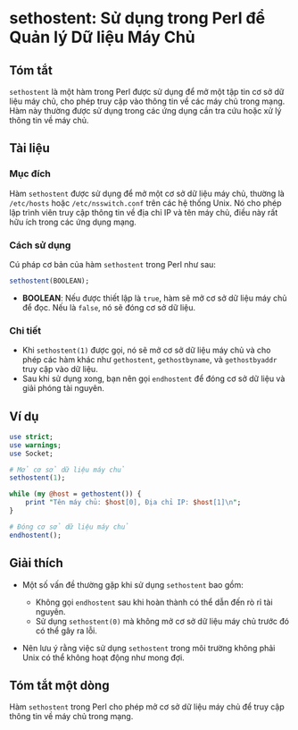 <!--
Meta Description: # sethostent: Sử dụng trong Perl để Quản lý Dữ liệu Máy Chủ ## Tóm tắt `sethostent` là một hàm trong Perl được sử dụng để mở một tập tin cơ sở dữ liệu...
Meta Keywords: máy, chủ, liệu, sethostent, dụng
-->

# sethostent: Sử dụng trong Perl để Quản lý Dữ liệu Máy Chủ

## Tóm tắt
`sethostent` là một hàm trong Perl được sử dụng để mở một tập tin cơ sở dữ liệu máy chủ, cho phép truy cập vào thông tin về các máy chủ trong mạng. Hàm này thường được sử dụng trong các ứng dụng cần tra cứu hoặc xử lý thông tin về máy chủ.

## Tài liệu
### Mục đích
Hàm `sethostent` được sử dụng để mở một cơ sở dữ liệu máy chủ, thường là `/etc/hosts` hoặc `/etc/nsswitch.conf` trên các hệ thống Unix. Nó cho phép lập trình viên truy cập thông tin về địa chỉ IP và tên máy chủ, điều này rất hữu ích trong các ứng dụng mạng.

### Cách sử dụng
Cú pháp cơ bản của hàm `sethostent` trong Perl như sau:

```perl
sethostent(BOOLEAN);
```

- **BOOLEAN**: Nếu được thiết lập là `true`, hàm sẽ mở cơ sở dữ liệu máy chủ để đọc. Nếu là `false`, nó sẽ đóng cơ sở dữ liệu.

### Chi tiết
- Khi `sethostent(1)` được gọi, nó sẽ mở cơ sở dữ liệu máy chủ và cho phép các hàm khác như `gethostent`, `gethostbyname`, và `gethostbyaddr` truy cập vào dữ liệu.
- Sau khi sử dụng xong, bạn nên gọi `endhostent` để đóng cơ sở dữ liệu và giải phóng tài nguyên.

## Ví dụ
```perl
use strict;
use warnings;
use Socket;

# Mở cơ sở dữ liệu máy chủ
sethostent(1);

while (my @host = gethostent()) {
    print "Tên máy chủ: $host[0], Địa chỉ IP: $host[1]\n";
}

# Đóng cơ sở dữ liệu máy chủ
endhostent();
```

## Giải thích
- Một số vấn đề thường gặp khi sử dụng `sethostent` bao gồm:
  - Không gọi `endhostent` sau khi hoàn thành có thể dẫn đến rò rỉ tài nguyên.
  - Sử dụng `sethostent(0)` mà không mở cơ sở dữ liệu máy chủ trước đó có thể gây ra lỗi.

- Nên lưu ý rằng việc sử dụng `sethostent` trong môi trường không phải Unix có thể không hoạt động như mong đợi.

## Tóm tắt một dòng
Hàm `sethostent` trong Perl cho phép mở cơ sở dữ liệu máy chủ để truy cập thông tin về máy chủ trong mạng.